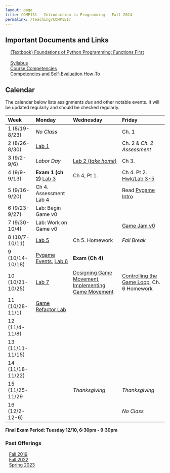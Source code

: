 ```yaml
---
layout: page
title: COMP151 - Introduction to Programming - Fall 2024
permalink: /teaching/COMP151/
---
```

## Important Documents and Links 

&nbsp;&nbsp;&nbsp; [(Textbook) Foundations of Python Programming: Functions First](https://runestone.academy/ns/books/published/mc_comp151_fa24/fopp-ff-3.html) <br><br>
&nbsp;&nbsp;&nbsp; [Syllabus](/teaching/COMP151/fa24/comp151-syllabus.pdf)<br>
&nbsp;&nbsp;&nbsp; [Course Competencies](/teaching/COMP151/fa24/COMP151-Competencies.pdf)<br>
&nbsp;&nbsp;&nbsp; [Competencies and Self-Evaluation How-To](/teaching/ungrading/howto-portfolio) 


## Calendar

The calendar below lists assignments *due* and other notable events.  It will be updated regularly and should be checked regularly. 

| Week | Monday | Wednesday | Friday |
| :-- | :-- | :-- | :-- |
| 1 (8/19-8/23)|  *No Class*   |     | Ch. 1  | 
| 2 (8/26-8/30)| [Lab 1](/teaching/comp151/fa24/labs/lab1)    |     |  Ch. 2 & *Ch. 2 Assessment*  | 
| 3 (9/2-9/6)| *Labor Day* |  [Lab 2 (*take home*)](https://classroom.github.com/a/1qQeLDne)   | Ch 3.  |     
| 4 (9/9-9/13)| **Exam 1 (ch 2)** [Lab 3](https://classroom.github.com/a/mdyAwEa_) | Ch 4, Pt 1.     |  Ch 4. Pt 2. [Hwk/Lab 3-5](https://classroom.github.com/a/kHPUr2oq)  |     
| 5 (9/16-9/20)| Ch 4. Assessment [Lab 4](https://classroom.github.com/a/lVc0bomt) |     |  Read [Pygame Intro](/teaching/comp151/fa24/game/pygame-round1)   |      
| 6 (9/23-9/27)| Lab: Begin Game v0 |     |     |      
| 7 (9/30-10/4)| Lab: Work on Game v0 |     | [Game Jam v0](/teaching/comp151/fa24/game/gamev0)    |      
| 8 (10/7-10/11)| [Lab 5](https://classroom.github.com/a/N0kgIsDK)  |  Ch 5. Homework   |   *Fall Break* | 
| 9 (10/14-10/18)| [Pygame Events](/teaching/comp151/fa24/game/pygame-events), [Lab 6](https://classroom.github.com/a/VWlO8T5n) | **Exam (Ch 4)**  |     | 
| 10 (10/21-10/25)| [Lab 7](https://classroom.github.com/a/XV4CKdjh)  |  [Designing Game Movement](/teaching/comp151/fa24/game/gamev1-design), [Implementing Game Movement](/teaching/comp151/fa24/game/gamev1-implementation-basic)  | [Controlling the Game Loop](/teaching/comp151/fa24/game/gamev1-loopcontrol), Ch. 6 Homework    | 
| 11 (10/28-11/1)| [Game Refactor Lab](/teaching/comp151/fa24/game/gamev0_5) |          |     | 
| 12 (11/4-11/8)|  |          |     | 
| 13 (11/11-11/15)|  |          |     | 
| 14 (11/18-11/22)|  |          |     | 
| 15 (11/25-11/29|  |   *Thanksgiving*   |  *Thanksgiving*   | 
| 16 (12/2-12-6)|  |      | *No Class* | 

**Final Exam Period: Tuesday 12/10, 6:30pm - 9:30pm**


### Past Offerings

&nbsp;&nbsp;&nbsp;[Fall 2019](/teaching/COMP151/fa19/) <br>
&nbsp;&nbsp;&nbsp;[Fall 2022](/teaching/COMP151/fa22/) <br>
&nbsp;&nbsp;&nbsp;[Spring 2023](/teaching/COMP151/sp23/) 
